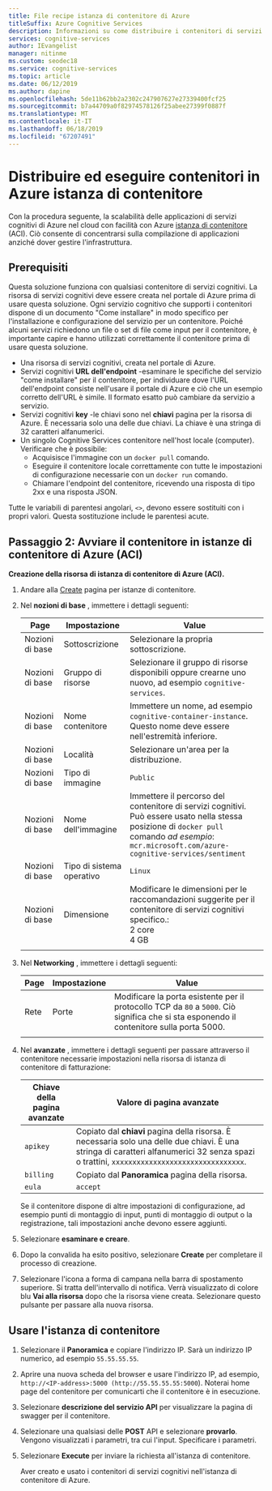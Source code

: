 ```yaml
---
title: File recipe istanza di contenitore di Azure
titleSuffix: Azure Cognitive Services
description: Informazioni su come distribuire i contenitori di servizi cognitivi sull'istanza di contenitore di Azure
services: cognitive-services
author: IEvangelist
manager: nitinme
ms.custom: seodec18
ms.service: cognitive-services
ms.topic: article
ms.date: 06/12/2019
ms.author: dapine
ms.openlocfilehash: 5de11b62bb2a2302c247907627e27339400fcf25
ms.sourcegitcommit: b7a44709a0f82974578126f25abee27399f0887f
ms.translationtype: MT
ms.contentlocale: it-IT
ms.lasthandoff: 06/18/2019
ms.locfileid: "67207491"
---
```

# <a name="deploy-and-run-container-on-azure-container-instance-aci"></a>Distribuire ed eseguire contenitori in Azure istanza di contenitore

Con la procedura seguente, la scalabilità delle applicazioni di servizi cognitivi di Azure nel cloud con facilità con Azure [istanza di contenitore](https://docs.microsoft.com/azure/container-instances/) (ACI). Ciò consente di concentrarsi sulla compilazione di applicazioni anziché dover gestire l'infrastruttura.

## <a name="prerequisites"></a>Prerequisiti

Questa soluzione funziona con qualsiasi contenitore di servizi cognitivi. La risorsa di servizi cognitivi deve essere creata nel portale di Azure prima di usare questa soluzione. Ogni servizio cognitivo che supporti i contenitori dispone di un documento "Come installare" in modo specifico per l'installazione e configurazione del servizio per un contenitore. Poiché alcuni servizi richiedono un file o set di file come input per il contenitore, è importante capire e hanno utilizzati correttamente il contenitore prima di usare questa soluzione.

* Una risorsa di servizi cognitivi, creata nel portale di Azure.
* Servizi cognitivi **URL dell'endpoint** -esaminare le specifiche del servizio "come installare" per il contenitore, per individuare dove l'URL dell'endpoint consiste nell'usare il portale di Azure e ciò che un esempio corretto dell'URL è simile. Il formato esatto può cambiare da servizio a servizio.
* Servizi cognitivi **key** -le chiavi sono nel **chiavi** pagina per la risorsa di Azure. È necessaria solo una delle due chiavi. La chiave è una stringa di 32 caratteri alfanumerici.
* Un singolo Cognitive Services contenitore nell'host locale (computer). Verificare che è possibile:
  * Acquisisce l'immagine con un `docker pull` comando.
  * Eseguire il contenitore locale correttamente con tutte le impostazioni di configurazione necessarie con un `docker run` comando.
  * Chiamare l'endpoint del contenitore, ricevendo una risposta di tipo 2xx e una risposta JSON.

Tutte le variabili di parentesi angolari, `<>`, devono essere sostituiti con i propri valori. Questa sostituzione include le parentesi acute.

## <a name="step-2-launch-your-container-on-azure-container-instances-aci"></a>Passaggio 2: Avviare il contenitore in istanze di contenitore di Azure (ACI)

**Creazione della risorsa di istanza di contenitore di Azure (ACI).**

1. Andare alla [Create](https://ms.portal.azure.com/#create/Microsoft.ContainerInstances) pagina per istanze di contenitore.

1. Nel **nozioni di base** , immettere i dettagli seguenti:

    |Page|Impostazione|Value|
    |--|--|--|
    |Nozioni di base|Sottoscrizione|Selezionare la propria sottoscrizione.|
    |Nozioni di base|Gruppo di risorse|Selezionare il gruppo di risorse disponibili oppure crearne uno nuovo, ad esempio `cognitive-services`.|
    |Nozioni di base|Nome contenitore|Immettere un nome, ad esempio `cognitive-container-instance`. Questo nome deve essere nell'estremità inferiore.|
    |Nozioni di base|Località|Selezionare un'area per la distribuzione.|
    |Nozioni di base|Tipo di immagine|`Public`|
    |Nozioni di base|Nome dell'immagine|Immettere il percorso del contenitore di servizi cognitivi. Può essere usato nella stessa posizione di `docker pull` comando _ad esempio_: <br>`mcr.microsoft.com/azure-cognitive-services/sentiment`|
    |Nozioni di base|Tipo di sistema operativo|`Linux`|
    |Nozioni di base|Dimensione|Modificare le dimensioni per le raccomandazioni suggerite per il contenitore di servizi cognitivi specifico.:<br>2 core<br>4 GB
    ||||
  
1. Nel **Networking** , immettere i dettagli seguenti:

    |Page|Impostazione|Value|
    |--|--|--|
    |Rete|Porte|Modificare la porta esistente per il protocollo TCP da `80` a `5000`. Ciò significa che si sta esponendo il contenitore sulla porta 5000.|
    ||||

1. Nel **avanzate** , immettere i dettagli seguenti per passare attraverso il contenitore necessarie impostazioni nella risorsa di istanza di contenitore di fatturazione:

    |Chiave della pagina avanzate|Valore di pagina avanzate|
    |--|--|
    |`apikey`|Copiato dal **chiavi** pagina della risorsa. È necessaria solo una delle due chiavi. È una stringa di caratteri alfanumerici 32 senza spazi o trattini, `xxxxxxxxxxxxxxxxxxxxxxxxxxxxxxxx`.|
    |`billing`|Copiato dal **Panoramica** pagina della risorsa. |
    |`eula`|`accept`|

    Se il contenitore dispone di altre impostazioni di configurazione, ad esempio punti di montaggio di input, punti di montaggio di output o la registrazione, tali impostazioni anche devono essere aggiunti.

1. Selezionare **esaminare e creare**.
1. Dopo la convalida ha esito positivo, selezionare **Create** per completare il processo di creazione.
1. Selezionare l'icona a forma di campana nella barra di spostamento superiore. Si tratta dell'intervallo di notifica. Verrà visualizzato di colore blu **Vai alla risorsa** dopo che la risorsa viene creata. Selezionare questo pulsante per passare alla nuova risorsa.

## <a name="use-the-container-instance"></a>Usare l'istanza di contenitore

1. Selezionare il **Panoramica** e copiare l'indirizzo IP. Sarà un indirizzo IP numerico, ad esempio `55.55.55.55`.
1. Aprire una nuova scheda del browser e usare l'indirizzo IP, ad esempio, `http://<IP-address>:5000 (http://55.55.55.55:5000`). Noterai home page del contenitore per comunicarti che il contenitore è in esecuzione.

1. Selezionare **descrizione del servizio API** per visualizzare la pagina di swagger per il contenitore.

1. Selezionare una qualsiasi delle **POST** API e selezionare **provarlo**.  Vengono visualizzati i parametri, tra cui l'input. Specificare i parametri.

1. Selezionare **Execute** per inviare la richiesta all'istanza di contenitore.

    Aver creato e usato i contenitori di servizi cognitivi nell'istanza di contenitore di Azure.
